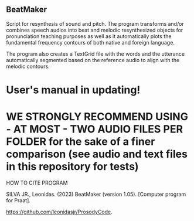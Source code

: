 ## BeatMaker

Script for resynthesis of sound and pitch. The program transforms and/or combines speech audios into beat 
and melodic resynthesized objects for pronunciation teaching purposes as well as it automatically plots the fundamental frequency contours of both native and foreign language.

The program also creates a TextGrid file with the words and the utterance automatically segmented based on the reference audio to align with the melodic contours.

# User's manual in updating!

# WE STRONGLY RECOMMEND USING - AT MOST - TWO AUDIO FILES PER FOLDER for the sake of a finer comparison (see audio and text files in this repository for tests)

HOW TO CITE PROGRAM

SILVA JR., Leonidas. (2023) BeatMaker (version 1.05). [Computer program for Praat].

https://github.com/leonidasjr/ProsodyCode.
